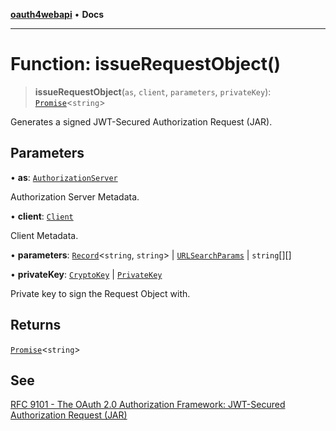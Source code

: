 [**oauth4webapi**](../README.md) • **Docs**

***

# Function: issueRequestObject()

> **issueRequestObject**(`as`, `client`, `parameters`, `privateKey`): [`Promise`](https://developer.mozilla.org/docs/Web/JavaScript/Reference/Global_Objects/Promise)\<`string`\>

Generates a signed JWT-Secured Authorization Request (JAR).

## Parameters

• **as**: [`AuthorizationServer`](../interfaces/AuthorizationServer.md)

Authorization Server Metadata.

• **client**: [`Client`](../interfaces/Client.md)

Client Metadata.

• **parameters**: [`Record`](https://www.typescriptlang.org/docs/handbook/utility-types.html#recordkeys-type)\<`string`, `string`\> \| [`URLSearchParams`](https://developer.mozilla.org/docs/Web/API/URLSearchParams) \| `string`[][]

• **privateKey**: [`CryptoKey`](https://developer.mozilla.org/docs/Web/API/CryptoKey) \| [`PrivateKey`](../interfaces/PrivateKey.md)

Private key to sign the Request Object with.

## Returns

[`Promise`](https://developer.mozilla.org/docs/Web/JavaScript/Reference/Global_Objects/Promise)\<`string`\>

## See

[RFC 9101 - The OAuth 2.0 Authorization Framework: JWT-Secured Authorization Request (JAR)](https://www.rfc-editor.org/rfc/rfc9101.html#name-request-object-2)

